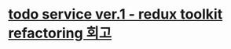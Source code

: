 # [todo service ver.1 - redux toolkit refactoring 회고](https://velog.io/@on002way/todo-service-ver.1-redux-toolkit-refactoring-%ED%9A%8C%EA%B3%A0)
